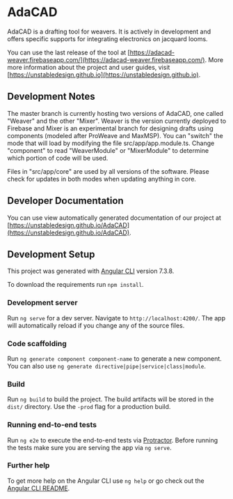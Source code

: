 # AdaCAD
AdaCAD is a drafting tool for weavers. It is actively in development and offers specific supports for integrating electronics on jacquard looms. 

You can use the last release of the tool at [https://adacad-weaver.firebaseapp.com/](https://adacad-weaver.firebaseapp.com/).
More more information about the project and user guides, visit [https://unstabledesign.github.io](https://unstabledesign.github.io).

## Development Notes
The master branch is currently hosting two versions of AdaCAD, one called "Weaver" and the other "Mixer". Weaver is the version currently deployed to Firebase and Mixer is an experimental branch for designing drafts using components (modeled after ProWeave and MaxMSP). You can "switch" the mode that will load by modifying the file src/app/app.module.ts. Change "component" to read "WeaverModule" or "MixerModule" to determine which portion of code will be used. 

Files in "src/app/core" are used by all versions of the software. Please check for updates in both modes when updating anything in core. 


## Developer Documentation 
You can use view automatically generated documentation of our project at [https://unstabledesign.github.io/AdaCAD](https://unstabledesign.github.io/AdaCAD).


## Development Setup
This project was generated with [Angular CLI](https://github.com/angular/angular-cli) version 7.3.8.

To download the requirements run `npm install`.

### Development server

Run `ng serve` for a dev server. Navigate to `http://localhost:4200/`. The app will automatically reload if you change any of the source files.

### Code scaffolding

Run `ng generate component component-name` to generate a new component. You can also use `ng generate directive|pipe|service|class|module`.

### Build

Run `ng build` to build the project. The build artifacts will be stored in the `dist/` directory. Use the `-prod` flag for a production build.

### Running end-to-end tests

Run `ng e2e` to execute the end-to-end tests via [Protractor](http://www.protractortest.org/).
Before running the tests make sure you are serving the app via `ng serve`.

### Further help

To get more help on the Angular CLI use `ng help` or go check out the [Angular CLI README](https://github.com/angular/angular-cli/blob/master/README.md).

